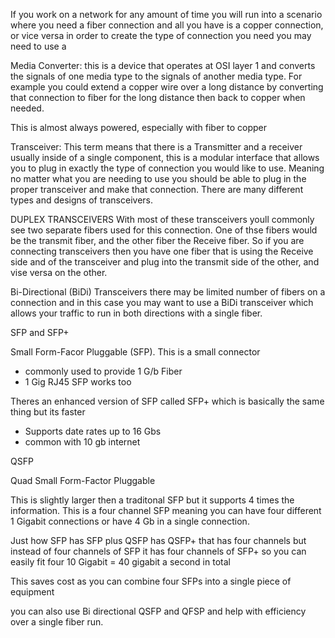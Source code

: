 

If you work on a network for any amount of time you will run into a scenario where you need a fiber connection and all you have is a copper connection, or vice versa in order to create the type of connection you need you may need to use a 

Media Converter:
this is a device that operates at OSI layer 1 and converts the signals of one media type to the signals of another media type. For example you could extend a copper wire over a long distance by converting that connection to fiber for the long distance then back to copper when needed. 


This is almost always powered, especially with fiber to copper





Transceiver:
This term means that there is a Transmitter and a receiver usually inside of a single component, 
this is a modular interface that allows you to plug in exactly the type of connection you would like to use. Meaning no matter what you are needing to use you should be able to plug in the proper transceiver and make that connection. 
There are many different types and designs of transceivers.



DUPLEX TRANSCEIVERS
With most of these transceivers youll commonly see two separate fibers used for this connection. One of thse fibers would be the transmit fiber, and the other fiber the Receive fiber. 
So if you are connecting transceivers then you have one fiber that is using the Receive side and of the transceiver and plug into the transmit side of the other, and vise versa on the other. 



Bi-Directional (BiDi) Transceivers 
there may be limited number of fibers on a connection and in this case you may  want to use a BiDi transceiver which allows your traffic to run in both directions with a single fiber. 




SFP and SFP+ 


Small Form-Facor Pluggable (SFP). This is a small connector 
- commonly used to provide 1 G/b Fiber
- 1 Gig RJ45 SFP works too


Theres an enhanced version of SFP called SFP+ which is basically the same thing but its faster
- Supports date rates up to 16 Gbs 
- common with 10 gb internet






QSFP 

Quad Small Form-Factor Pluggable 

This is slightly larger then a traditonal SFP but it supports 4 times the information. 
This is a four channel SFP meaning you can have four different 1 Gigabit connections or have 4 Gb in a single connection.

Just how SFP has SFP plus QSFP has QSFP+ that has four channels but instead of four channels of SFP it has four channels of SFP+ so you can easily fit four 10 Gigabit = 40 gigabit a second in total


This saves cost as you can combine four SFPs into a single piece of equipment 

you can also use Bi directional QSFP and QFSP and help with efficiency over a single fiber run. 
